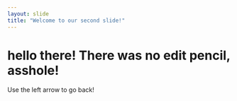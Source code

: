```yaml
---
layout: slide
title: "Welcome to our second slide!"
---
```

<h1>hello there! There was no edit pencil, asshole!</h1>
Use the left arrow to go back!
